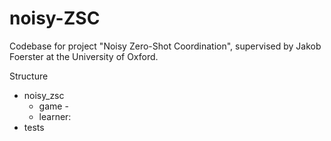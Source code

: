 # noisy-ZSC
Codebase for project "Noisy Zero-Shot Coordination", supervised by Jakob Foerster at the University of Oxford. 

Structure
- noisy_zsc
    - game - 
    - learner:
- tests